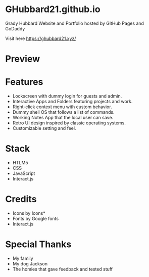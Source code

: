 # GHubbard21.github.io

Grady Hubbard Website and Portfolio hosted by GitHub Pages and GoDaddy

Visit here https://ghubbard21.xyz/

# Preview

# Features
- Lockscreen with dummy login for guests and admin.
- Interactive Apps and Folders featuring projects and work.
- Right-click context menu with custom behavior.
- Dummy shell OS that follows a list of commands.
- Working Notes App that the local user can save.
- Retro UI design inspired by classic operating systems.
- Customizable setting and feel.

# Stack
- HTLM5
- CSS
- JavaScript
- Interact.js

# Credits
- Icons by Icons*
- Fonts by Google fonts
- Interact.js

# Special Thanks
- My family
- My dog Jackson
- The homies that gave feedback and tested stuff
